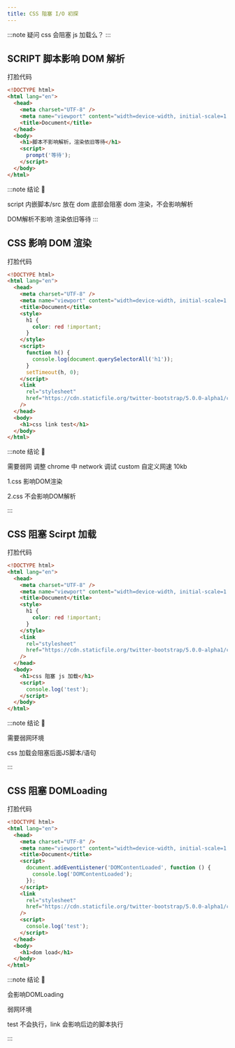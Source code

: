 ```yaml
---
title: CSS 阻塞 I/O 初探
---
```


:::note 疑问
css 会阻塞 js 加载么？
:::

## SCRIPT 脚本影响 DOM 解析

打脸代码

```html {11}
<!DOCTYPE html>
<html lang="en">
  <head>
    <meta charset="UTF-8" />
    <meta name="viewport" content="width=device-width, initial-scale=1.0" />
    <title>Document</title>
  </head>
  <body>
    <h1>脚本不影响解析，渲染依旧等待</h1>
    <script>
      prompt('等待');
    </script>
  </body>
</html>
```

:::note 结论 🍺

script 内嵌脚本/src 放在 dom 底部会阻塞 dom 渲染，不会影响解析

DOM解析不影响 渲染依旧等待
:::

## CSS 影响 DOM 渲染

打脸代码

```html {24}
<!DOCTYPE html>
<html lang="en">
  <head>
    <meta charset="UTF-8" />
    <meta name="viewport" content="width=device-width, initial-scale=1.0" />
    <title>Document</title>
    <style>
      h1 {
        color: red !important;
      }
    </style>
    <script>
      function h() {
        console.log(document.querySelectorAll('h1'));
      }
      setTimeout(h, 0);
    </script>
    <link
      rel="stylesheet"
      href="https://cdn.staticfile.org/twitter-bootstrap/5.0.0-alpha1/css/bootstrap-utilities.min.css"
    />
  </head>
  <body>
    <h1>css link test</h1>
  </body>
</html>
```

:::note 结论 🍺

需要弱网 调整 chrome 中 network 调试 custom 自定义网速 10kb

1.css 影响DOM渲染

2.css 不会影响DOM解析

:::

## CSS 阻塞 Scirpt 加载

打脸代码

```html {20}
<!DOCTYPE html>
<html lang="en">
  <head>
    <meta charset="UTF-8" />
    <meta name="viewport" content="width=device-width, initial-scale=1.0" />
    <title>Document</title>
    <style>
      h1 {
        color: red !important;
      }
    </style>
    <link
      rel="stylesheet"
      href="https://cdn.staticfile.org/twitter-bootstrap/5.0.0-alpha1/css/bootstrap-reboot.min.css"
    />
  </head>
  <body>
    <h1>css 阻塞 js 加载</h1>
    <script>
      console.log('test');
    </script>
  </body>
</html>

```

:::note 结论 🍺

需要弱网环境

css 加载会阻塞后面JS脚本/语句

:::

## CSS 阻塞 DOMLoading

打脸代码

```html {17}
<!DOCTYPE html>
<html lang="en">
  <head>
    <meta charset="UTF-8" />
    <meta name="viewport" content="width=device-width, initial-scale=1.0" />
    <title>Document</title>
    <script>
      document.addEventListener('DOMContentLoaded', function () {
        console.log('DOMContentLoaded');
      });
    </script>
    <link
      rel="stylesheet"
      href="https://cdn.staticfile.org/twitter-bootstrap/5.0.0-alpha1/css/bootstrap-reboot.min.css"
    />
    <script>
      console.log('test');
    </script>
  </head>
  <body>
    <h1>dom load</h1>
  </body>
</html>
```

:::note 结论 🍺

会影响DOMLoading

弱网环境

test 不会执行，link 会影响后边的脚本执行

:::
